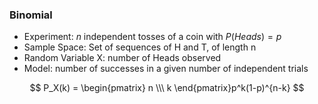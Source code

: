 ### Binomial

- Experiment: $n$ independent tosses of a coin with $P(Heads) = p$
- Sample Space: Set of sequences of H and T, of length n
- Random Variable X: number of Heads observed
- Model: number of successes in a given number of independent trials

$$
    P_X(k) = \begin{pmatrix} n \\\ k \end{pmatrix}p^k(1-p)^{n-k}
$$

